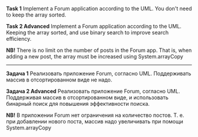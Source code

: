 **Task 1**
Implement a Forum application according to the UML. You don't need to keep the array sorted.

**Task 2 Advanced**
Implement a Forum application according to the UML. Keeping the array sorted, and use
binary search to improve search efficiency.

**NB!**
There is no limit on the number of posts in the Forum app. That is, when adding a new post,
the array must be increased using System.arrayCopy


__________________________________________________

**Задача 1**
Реализовать приложение Forum, согласно UML. Поддерживать массив в отсортированном виде не надо.

**Задача 2 Advanced**
Реализовать приложение Forum, согласно UML. Поддерживая массив в отсортированном виде, и использовать 
бинарный поиск для повышения эффективности поиска.

**NB!**
В приложении Forum нет ограничения на количество постов. Т. е. при добавлении нового поста,
массив надо увеличивать при помощи System.arrayCopy


